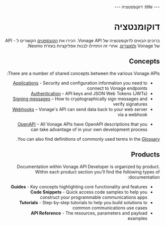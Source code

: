 <div dir="rtl">
---
title: דוקומנטציה
---

# דוקומנטציה
ברוכים הבאים לדוקומנטציה של Vonage API. הכירו את [הקונספטים](#concepts) הקשורים ל - API של Vonage [ולמוצרים](#products). אחרי זה התחילו לבנות אפליקציות בעזרת Nexmo.

## Concepts

There are a number of shared concepts between the various Vonage APIs:

- [Applications](/concepts/guides/applications) - Security and configuration information you need to connect to Vonage endpoints
- [Authentication](/concepts/guides/authentication) – API keys and JSON Web Tokens (JWTs)
- [Signing messages](/concepts/guides/signing-messages) – How to cryptographically sign messages and verify signatures
- [Webhooks](/concepts/guides/webhooks) – Vonage's API can send data back to your web server via a webhook
* [OpenAPI](/concepts/guides/openapi) – All Vonage APIs have OpenAPI descriptions that you can take advantage of in your own development process

You can also find definitions of commonly used terms in the [Glossary](/concepts/guides/glossary).

## Products

Documentation within Vonage API Developer is organized by product. Within each product section you'll find the following types of documentation:

- **Guides** - Key concepts highlighting core functionality and features
- **Code Snippets** - Quick access code samples to help you construct your programmable communications apps
- **Tutorials** - Step-by-step tutorials to help you build solutions to common communications use cases
- **API Reference** - The resources, parameters and payload examples
</div>